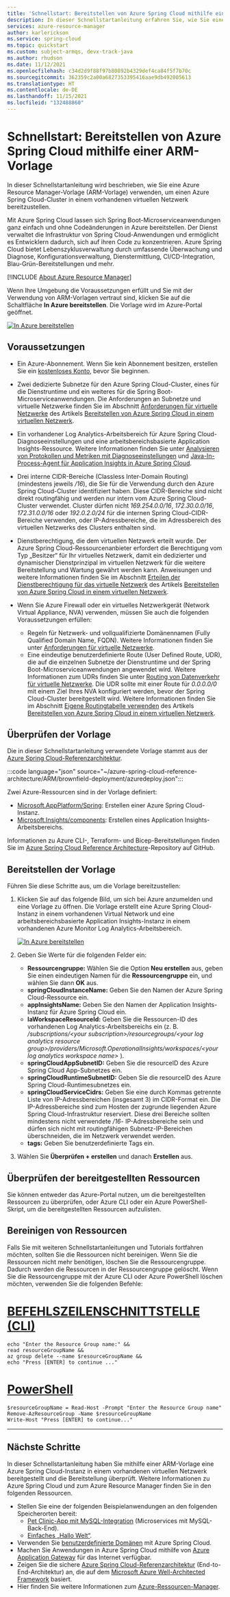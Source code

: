 ```yaml
---
title: 'Schnellstart: Bereitstellen von Azure Spring Cloud mithilfe einer Azure Resource Manager-Vorlage (ARM-Vorlage)'
description: In dieser Schnellstartanleitung erfahren Sie, wie Sie einen Spring Cloud-Cluster mithilfe einer ARM-Vorlage in einem vorhandenen virtuellen Netzwerk bereitstellen.
services: azure-resource-manager
author: karlerickson
ms.service: spring-cloud
ms.topic: quickstart
ms.custom: subject-armqs, devx-track-java
ms.author: rhudson
ms.date: 11/12/2021
ms.openlocfilehash: c34d2d9f88f97b80892b4329def4ca84f5f7b70c
ms.sourcegitcommit: 362359c2a00a6827353395416aae9db492005613
ms.translationtype: HT
ms.contentlocale: de-DE
ms.lasthandoff: 11/15/2021
ms.locfileid: "132488860"
---
```

# <a name="quickstart-provision-azure-spring-cloud-using-an-arm-template"></a>Schnellstart: Bereitstellen von Azure Spring Cloud mithilfe einer ARM-Vorlage

In dieser Schnellstartanleitung wird beschrieben, wie Sie eine Azure Resource Manager-Vorlage (ARM-Vorlage) verwenden, um einen Azure Spring Cloud-Cluster in einem vorhandenen virtuellen Netzwerk bereitzustellen.

Mit Azure Spring Cloud lassen sich Spring Boot-Microserviceanwendungen ganz einfach und ohne Codeänderungen in Azure bereitstellen. Der Dienst verwaltet die Infrastruktur von Spring Cloud-Anwendungen und ermöglicht es Entwicklern dadurch, sich auf ihren Code zu konzentrieren. Azure Spring Cloud bietet Lebenszyklusverwaltung durch umfassende Überwachung und Diagnose, Konfigurationsverwaltung, Dienstermittlung, CI/CD-Integration, Blau-Grün-Bereitstellungen und mehr.

[!INCLUDE [About Azure Resource Manager](../../includes/resource-manager-quickstart-introduction.md)]

Wenn Ihre Umgebung die Voraussetzungen erfüllt und Sie mit der Verwendung von ARM-Vorlagen vertraut sind, klicken Sie auf die Schaltfläche **In Azure bereitstellen**. Die Vorlage wird im Azure-Portal geöffnet.

[![In Azure bereitstellen](../media/template-deployments/deploy-to-azure.svg?sanitize=true)](https://portal.azure.com/#create/Microsoft.Template/uri/https%3A%2F%2Fraw.githubusercontent.com%2FAzure%2Fazure-spring-cloud-reference-architecture%2Fmain%2FARM%2Fbrownfield-deployment%2fazuredeploy.json)

## <a name="prerequisites"></a>Voraussetzungen

* Ein Azure-Abonnement. Wenn Sie kein Abonnement besitzen, erstellen Sie ein [kostenloses Konto](https://azure.microsoft.com/free/?WT.mc_id=A261C142F), bevor Sie beginnen.
* Zwei dedizierte Subnetze für den Azure Spring Cloud-Cluster, eines für die Dienstruntime und ein weiteres für die Spring Boot-Microserviceanwendungen. Die Anforderungen an Subnetze und virtuelle Netzwerke finden Sie im Abschnitt [Anforderungen für virtuelle Netzwerke](how-to-deploy-in-azure-virtual-network.md#virtual-network-requirements) des Artikels [Bereitstellen von Azure Spring Cloud in einem virtuellen Netzwerk](how-to-deploy-in-azure-virtual-network.md).
* Ein vorhandener Log Analytics-Arbeitsbereich für Azure Spring Cloud-Diagnoseeinstellungen und eine arbeitsbereichsbasierte Application Insights-Ressource. Weitere Informationen finden Sie unter [Analysieren von Protokollen und Metriken mit Diagnoseeinstellungen](diagnostic-services.md) und [Java-In-Process-Agent für Application Insights in Azure Spring Cloud](how-to-application-insights.md).
* Drei interne CIDR-Bereiche (Classless Inter-Domain Routing) (mindestens jeweils */16*), die Sie für die Verwendung durch den Azure Spring Cloud-Cluster identifiziert haben. Diese CIDR-Bereiche sind nicht direkt routingfähig und werden nur intern vom Azure Spring Cloud-Cluster verwendet. Cluster dürfen nicht *169.254.0.0/16*, *172.30.0.0/16*, *172.31.0.0/16* oder *192.0.2.0/24* für die internen Spring Cloud-CIDR-Bereiche verwenden, oder IP-Adressbereiche, die im Adressbereich des virtuellen Netzwerks des Clusters enthalten sind.
* Dienstberechtigung, die dem virtuellen Netzwerk erteilt wurde. Der Azure Spring Cloud-Ressourcenanbieter erfordert die Berechtigung vom Typ „Besitzer“ für Ihr virtuelles Netzwerk, damit ein dedizierter und dynamischer Dienstprinzipal im virtuellen Netzwerk für die weitere Bereitstellung und Wartung gewährt werden kann. Anweisungen und weitere Informationen finden Sie im Abschnitt [Erteilen der Dienstberechtigung für das virtuelle Netzwerk](how-to-deploy-in-azure-virtual-network.md#grant-service-permission-to-the-virtual-network) des Artikels [Bereitstellen von Azure Spring Cloud in einem virtuellen Netzwerk](how-to-deploy-in-azure-virtual-network.md).
* Wenn Sie Azure Firewall oder ein virtuelles Netzwerkgerät (Network Virtual Appliance, NVA) verwenden, müssen Sie auch die folgenden Voraussetzungen erfüllen:

   * Regeln für Netzwerk- und vollqualifizierte Domänennamen (Fully Qualified Domain Name, FQDN). Weitere Informationen finden Sie unter [Anforderungen für virtuelle Netzwerke](how-to-deploy-in-azure-virtual-network.md#virtual-network-requirements).
   * Eine eindeutige benutzerdefinierte Route (User Defined Route, UDR), die auf die einzelnen Subnetze der Dienstruntime und der Spring Boot-Microserviceanwendungen angewendet wird. Weitere Informationen zum UDRs finden Sie unter [Routing von Datenverkehr für virtuelle Netzwerke](../virtual-network/virtual-networks-udr-overview.md). Die UDR sollte mit einer Route für *0.0.0.0/0* mit einem Ziel Ihres NVA konfiguriert werden, bevor der Spring Cloud-Cluster bereitgestellt wird. Weitere Informationen finden Sie im Abschnitt [Eigene Routingtabelle verwenden](how-to-deploy-in-azure-virtual-network.md#bring-your-own-route-table) des Artikels [Bereitstellen von Azure Spring Cloud in einem virtuellen Netzwerk](how-to-deploy-in-azure-virtual-network.md).

## <a name="review-the-template"></a>Überprüfen der Vorlage

Die in dieser Schnellstartanleitung verwendete Vorlage stammt aus der [Azure Spring Cloud-Referenzarchitektur](reference-architecture.md).

:::code language="json" source="~/azure-spring-cloud-reference-architecture/ARM/brownfield-deployment/azuredeploy.json":::

Zwei Azure-Ressourcen sind in der Vorlage definiert:

* [Microsoft.AppPlatform/Spring](/azure/templates/microsoft.appplatform/spring): Erstellen einer Azure Spring Cloud-Instanz.
* [Microsoft.Insights/components](/azure/templates/microsoft.insights/components): Erstellen eines Application Insights-Arbeitsbereichs.

Informationen zu Azure CLI-, Terraform- und Bicep-Bereitstellungen finden Sie im [Azure Spring Cloud Reference Architecture](https://github.com/Azure/azure-spring-cloud-reference-architecture)-Repository auf GitHub.

## <a name="deploy-the-template"></a>Bereitstellen der Vorlage

Führen Sie diese Schritte aus, um die Vorlage bereitzustellen:

1. Klicken Sie auf das folgende Bild, um sich bei Azure anzumelden und eine Vorlage zu öffnen. Die Vorlage erstellt eine Azure Spring Cloud-Instanz in einem vorhandenen Virtual Network und eine arbeitsbereichsbasierte Application Insights-Instanz in einem vorhandenen Azure Monitor Log Analytics-Arbeitsbereich.

   [![In Azure bereitstellen](../media/template-deployments/deploy-to-azure.svg?sanitize=true)](https://portal.azure.com/#create/Microsoft.Template/uri/https%3A%2F%2Fraw.githubusercontent.com%2FAzure%2Fazure-spring-cloud-reference-architecture%2Fmain%2FARM%2Fbrownfield-deployment%2fazuredeploy.json)

2. Geben Sie Werte für die folgenden Felder ein:

   - **Ressourcengruppe:** Wählen Sie die Option **Neu erstellen** aus, geben Sie einen eindeutigen Namen für die **Ressourcengruppe** ein, und wählen Sie dann **OK** aus.
   - **springCloudInstanceName:** Geben Sie den Namen der Azure Spring Cloud-Ressource ein.
   - **appInsightsName:** Geben Sie den Namen der Application Insights-Instanz für Azure Spring Cloud ein.
   - **laWorkspaceResourceId:** Geben Sie die Ressourcen-ID des vorhandenen Log Analytics-Arbeitsbereichs ein (z. B. */subscriptions/\<your subscription>/resourcegroups/\<your log analytics resource group>/providers/Microsoft.OperationalInsights/workspaces/\<your log analytics workspace name>* ).
   - **springCloudAppSubnetID:** Geben Sie die resourceID des Azure Spring Cloud App-Subnetzes ein.
   - **springCloudRuntimeSubnetID:** Geben Sie die resourceID des Azure Spring Cloud-Runtimesubnetzes ein.
   - **springCloudServiceCidrs:** Geben Sie eine durch Kommas getrennte Liste von IP-Adressbereichen (insgesamt 3) im CIDR-Format ein. Die IP-Adressbereiche sind zum Hosten der zugrunde liegenden Azure Spring Cloud-Infrastruktur reserviert. Diese drei Bereiche sollten mindestens nicht verwendete */16*- IP-Adressbereiche sein und dürfen sich nicht mit routingfähigen Subnetz-IP-Bereichen überschneiden, die im Netzwerk verwendet werden.
   - **tags:** Geben Sie benutzerdefinierte Tags ein.

3. Wählen Sie **Überprüfen + erstellen** und danach **Erstellen** aus.

## <a name="review-deployed-resources"></a>Überprüfen der bereitgestellten Ressourcen

Sie können entweder das Azure-Portal nutzen, um die bereitgestellten Ressourcen zu überprüfen, oder Azure CLI oder ein Azure PowerShell-Skript, um die bereitgestellten Ressourcen aufzulisten.

## <a name="clean-up-resources"></a>Bereinigen von Ressourcen

Falls Sie mit weiteren Schnellstartanleitungen und Tutorials fortfahren möchten, sollten Sie die Ressourcen nicht bereinigen. Wenn Sie die Ressourcen nicht mehr benötigen, löschen Sie die Ressourcengruppe. Dadurch werden die Ressourcen in der Ressourcengruppe gelöscht. Wenn Sie die Ressourcengruppe mit der Azure CLI oder Azure PowerShell löschen möchten, verwenden Sie die folgenden Befehle:

# <a name="cli"></a>[BEFEHLSZEILENSCHNITTSTELLE (CLI)](#tab/azure-cli)

```azurecli
echo "Enter the Resource Group name:" &&
read resourceGroupName &&
az group delete --name $resourceGroupName &&
echo "Press [ENTER] to continue ..."
```

# <a name="powershell"></a>[PowerShell](#tab/azure-powershell)

```azurepowershell-interactive
$resourceGroupName = Read-Host -Prompt "Enter the Resource Group name"
Remove-AzResourceGroup -Name $resourceGroupName
Write-Host "Press [ENTER] to continue..."
```

---

## <a name="next-steps"></a>Nächste Schritte

In dieser Schnellstartanleitung haben Sie mithilfe einer ARM-Vorlage eine Azure Spring Cloud-Instanz in einem vorhandenen virtuellen Netzwerk bereitgestellt und die Bereitstellung überprüft. Weitere Informationen zu Azure Spring Cloud und zum Azure Resource Manager finden Sie in den folgenden Ressourcen.

- Stellen Sie eine der folgenden Beispielanwendungen an den folgenden Speicherorten bereit:
   - [Pet Clinic-App mit MySQL-Integration](https://github.com/azure-samples/spring-petclinic-microservices) (Microservices mit MySQL-Back-End).
   - [Einfaches „Hallo Welt“](./quickstart.md?pivots=programming-language-java&tabs=Azure-CLI).
- Verwenden Sie [benutzerdefinierte Domänen](tutorial-custom-domain.md) mit Azure Spring Cloud.
- Machen Sie Anwendungen in Azure Spring Cloud mithilfe von [Azure Application Gateway](expose-apps-gateway-azure-firewall.md) für das Internet verfügbar.
- Zeigen Sie die sichere [Azure Spring Cloud-Referenzarchitektur](reference-architecture.md) (End-to-End-Architektur) an, die auf dem [Microsoft Azure Well-Architected Framework](/azure/architecture/framework/) basiert.
- Hier finden Sie weitere Informationen zum [Azure-Ressourcen-Manager](../azure-resource-manager/management/overview.md).
